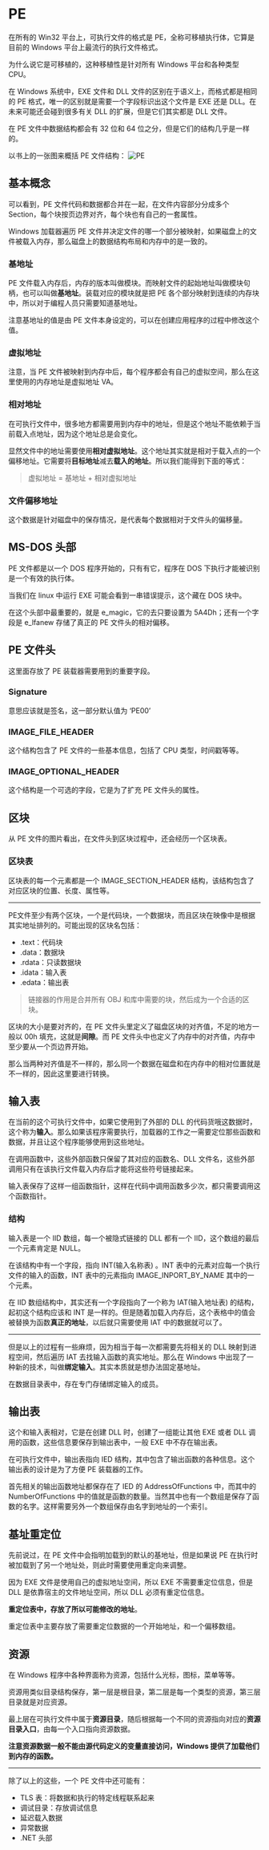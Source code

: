# PE

在所有的 Win32 平台上，可执行文件的格式是 PE，全称可移植执行体，它算是目前的 Windows 平台上最流行的执行文件格式。

为什么说它是可移植的，这种移植性是针对所有 Windows 平台和各种类型 CPU。

在 Windows 系统中，EXE 文件和 DLL 文件的区别在于语义上，而格式都是相同的 PE 格式，唯一的区别就是需要一个字段标识出这个文件是 EXE 还是 DLL。在未来可能还会碰到很多有关 DLL 的扩展，但是它们其实都是 DLL 文件。

在 PE 文件中数据结构都会有 32 位和 64 位之分，但是它们的结构几乎是一样的。

以书上的一张图来概括 PE 文件结构：
![PE](..\img\PE.png)

## 基本概念

可以看到，PE 文件代码和数据都合并在一起，在文件内容部分分成多个 Section，每个块按页边界对齐，每个块也有自己的一套属性。

Windows 加载器遍历 PE 文件并决定文件的哪一个部分被映射，如果磁盘上的文件被载入内存，那么磁盘上的数据结构布局和内存中的是一致的。

### 基地址

PE 文件载入内存后，内存的版本叫做模块。而映射文件的起始地址叫做模块句柄，也可以叫做**基地址**。装载对应的模块就是把 PE 各个部分映射到连续的内存块中，所以对于编程人员只需要知道基地址。

注意基地址的值是由 PE 文件本身设定的，可以在创建应用程序的过程中修改这个值。

### 虚拟地址

注意，当 PE 文件被映射到内存中后，每个程序都会有自己的虚拟空间，那么在这里使用的内存地址是虚拟地址 VA。

### 相对地址

在可执行文件中，很多地方都需要用到内存中的地址，但是这个地址不能依赖于当前载入点地址，因为这个地址总是会变化。

显然文件中的地址需要使用**相对虚拟地址**。这个地址其实就是相对于载入点的一个偏移地址。它需要将**目标地址**减去**载入的地址**。所以我们能得到下面的等式：

> 虚拟地址 = 基地址 + 相对虚拟地址

### 文件偏移地址

这个数据是针对磁盘中的保存情况，是代表每个数据相对于文件头的偏移量。

## MS-DOS 头部

PE 文件都是以一个 DOS 程序开始的，只有有它，程序在 DOS 下执行才能被识别是一个有效的执行体。

当我们在 linux 中运行 EXE 可能会看到一串错误提示，这个藏在 DOS 块中。

在这个头部中最重要的，就是 e_magic，它的去只要设置为 5A4Dh；还有一个字段是 e_lfanew 存储了真正的 PE 文件头的相对偏移。

## PE 文件头

这里面存放了 PE 装载器需要用到的重要字段。

### Signature

意思应该就是签名，这一部分默认值为 ‘PE00’

### IMAGE_FILE_HEADER

这个结构包含了 PE 文件的一些基本信息，包括了 CPU 类型，时间戳等等。

### IMAGE_OPTIONAL_HEADER

这个结构是一个可选的字段，它是为了扩充 PE 文件头的属性。

## 区块

从 PE 文件的图片看出，在文件头到区块过程中，还会经历一个区块表。

### 区块表

区块表的每一个元素都是一个 IMAGE_SECTION_HEADER 结构，该结构包含了对应区块的位置、长度、属性等。

---

PE文件至少有两个区块，一个是代码块，一个数据块，而且区块在映像中是根据其实地址排列的。可能出现的区块名包括：

* .text：代码块
* .data：数据块
* .rdata：只读数据块
* .idata：输入表
* .edata：输出表

> 链接器的作用是合并所有 OBJ 和库中需要的块，然后成为一个合适的区块。

区块的大小是要对齐的，在 PE 文件头里定义了磁盘区块的对齐值，不足的地方一般以 00h 填充，这就是**间隙**。而 PE 文件头中也定义了内存中的对齐值，内存中至少要从一个页边界开始。

那么当两种对齐值是不一样的，那么同一个数据在磁盘和在内存中的相对位置就是不一样的，因此这里要进行转换。

## 输入表

在当前的这个可执行文件中，如果它使用到了外部的 DLL 的代码货哦这数据时，这个称为**输入**。那么如果该程序需要执行，加载器的工作之一需要定位那些函数和数据，并且让这个程序能够使用到这些地址。

在调用函数中，这些外部函数只保留了其对应的函数名、DLL 文件名，这些外部调用只有在该执行文件载入内存后才能将这些符号链接起来。

输入表保存了这样一组函数指针，这样在代码中调用函数多少次，都只需要调用这个函数指针。

### 结构

输入表是一个 IID 数组，每一个被隐式链接的 DLL 都有一个 IID，这个数组的最后一个元素肯定是 NULL。

在该结构中有一个字段，指向 INT(输入名称表) 。INT 表中的元素对应每一个执行文件的输入的函数，INT 表中的元素指向 IMAGE_INPORT_BY_NAME 其中的一个元素。

在 IID 数组结构中，其实还有一个字段指向了一个称为 IAT(输入地址表) 的结构，起初这个结构应该和 INT 是一样的。但是随着加载入内存后，这个表格中的值会被替换为函数**真正的地址**，以后就只需要使用 IAT 中的数据就可以了。

---

但是以上的过程有一些麻烦，因为相当于每一次都需要先将相关的 DLL 映射到进程空间，然后遍历 IAT 去找输入函数的真实地址。那么在 Windows 中出现了一种新的技术，叫做**绑定输入**。其实本质就是想办法固定基地址。

在数据目录表中，存在专门存储绑定输入的成员。

## 输出表

这个和输入表相对，它是在创建 DLL 时，创建了一组能让其他 EXE 或者 DLL 调用的函数，这些信息要保存到输出表中，一般 EXE 中不存在输出表。

在可执行文件中，输出表指向 IED 结构，其中包含了输出函数的各种信息。这个输出表的设计是为了方便 PE 装载器的工作。

首先相关的输出函数地址都保存在了 IED 的 AddressOfFunctions 中，而其中的 NumberOfFunctions 中的值就是函数的数量。当然其中也有一个数组是保存了函数的名字。这样需要另外一个数组保存由名字到地址的一个索引。

## 基址重定位

先前说过，在 PE 文件中会指明加载到的默认的基地址，但是如果说 PE 在执行时被加载到了另一个地址处，则此时需要使用重定向来调整。

因为 EXE 文件是使用自己的虚拟地址空间，所以 EXE 不需要重定位信息，但是 DLL 是依靠宿主的文件地址空间，所以 DLL 必须有重定位信息。

**重定位表中，存放了所以可能修改的地址**。

重定位表中主要存放了需要重定位数据的一个开始地址，和一个偏移数组。

## 资源

在 Windows 程序中各种界面称为资源，包括什么光标，图标，菜单等等。

资源用类似目录结构保存，第一层是根目录，第二层是每一个类型的资源，第三层目录就是对应资源。

最上层在可执行文件中属于**资源目录**，随后根据每一个不同的资源指向对应的**资源目录入口**，由每一个入口指向资源数据。

**注意资源数据一般不能由源代码定义的变量直接访问，Windows 提供了加载他们到内存的函数。**

---

除了以上的这些，一个 PE 文件中还可能有：

* TLS 表：将数据和执行的特定线程联系起来
* 调试目录：存放调试信息
* 延迟载入数据
* 异常数据
* .NET 头部

